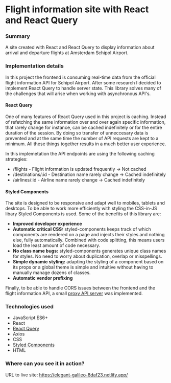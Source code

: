 # Flight information site with React and React Query

### Summary

A site created with React and React Query to display information about arrival and departure flights at Amsterdam Schipol Airport.

### Implementation details

In this project the frontend is consuming real-time data from the official flight information API for Schipol Airport. After some research I decided to implement React Query to handle server state. This library solves many of the challenges that will arise when working with asynchronous API's.

#### React Query

One of many features of React Query used in this project is caching. Instead of refetching the same information over and over again specific information, that rarely change for instance, can be cached indefinitely or for the entire duration of the session. By doing so transfer of unneccesary data is prevented and at the same time the number of API requests are kept to a minimum. All these things together results in a much better user experience.

In this implemetation the API endpoints are using the following caching strategies:

- /flights - Flight information is updated frequently -> Not cached
- /destinations/:id - Destination name rarely change -> Cached indefinitely
- /airlines/:id - Airline name rarely change -> Cached indefinitely

#### Styled Components

The site is designed to be responsive and adapt well to mobiles, tablets and desktops. To be able to work more efficiently with styling the CSS-in-JS libary Styled Components is used. Some of the benefits of this library are:

- **Improved developer experience**
- **Automatic critical CSS:** styled-components keeps track of which components are rendered on a page and injects their styles and nothing else, fully automatically. Combined with code splitting, this means users load the least amount of code necessary.
- **No class name bugs:** styled-components generates unique class names for styles. No need to worry about duplication, overlap or misspellings.
- **Simple dynamic styling:** adapting the styling of a component based on its props or a global theme is simple and intuitive without having to manually manage dozens of classes.
- **Automatic vendor prefixing**

Finally, to be able to handle CORS issues between the frontend and the flight information API, a small [proxy API server](https://github.com/codebyfredrik/schiphol-flight-information-proxy-api) was implemented.

### Technologies used

- JavaScript ES6+
- React
- [React Query](https://github.com/tannerlinsley/react-query)
- Axios
- CSS
- [Styled Components](https://github.com/styled-components)
- HTML

### Where can you see it in action?

URL to live site: https://elegant-galileo-8daf23.netlify.app/

